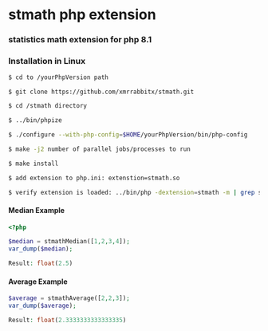 # stmath php extension
### statistics math extension for php 8.1
### Installation in Linux
```bash
$ cd to /yourPhpVersion path
```
```
$ git clone https://github.com/xmrrabbitx/stmath.git 
```
```bash
$ cd /stmath directory
```
```bash
$ ../bin/phpize
```
```bash
$ ./configure --with-php-config=$HOME/yourPhpVersion/bin/php-config
```
```bash
$ make -j2 number of parallel jobs/processes to run
```
```bash
$ make install
```
```bash
$ add extension to php.ini: extenstion=stmath.so
```
```bash
$ verify extension is loaded: ../bin/php -dextension=stmath -m | grep stmathsh
```

#### Median Example
```php
<?php

$median = stmathMedian([1,2,3,4]);
var_dump($median);

Result: float(2.5)
```

#### Average Example
```php
$average = stmathAverage([2,2,3]);
var_dump($average);

Result: float(2.3333333333333335)
```
